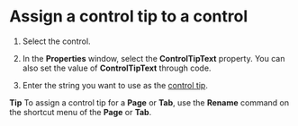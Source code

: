 
# Assign a control tip to a control




1. Select the control.
    
2. In the  **Properties** window, select the **ControlTipText** property. You can also set the value of **ControlTipText** through code.
    
3. Enter the string you want to use as the [control tip](7ce2c60f-29fb-96e2-2516-73c99a6e7cff.md).
    




 **Tip**  To assign a control tip for a  **Page** or **Tab**, use the **Rename** command on the shortcut menu of the **Page** or **Tab**.


